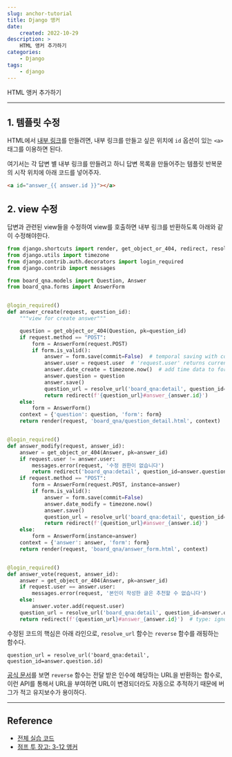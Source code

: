 ```yaml
---
slug: anchor-tutorial
title: Django 앵커
date:
    created: 2022-10-29
description: >
    HTML 앵커 추가하기
categories:
    - Django
tags:
    - django
---
```


HTML 앵커 추가하기  

<!-- more -->

---

## 1. 템플릿 수정

HTML에서 [내부 링크](https://developer.mozilla.org/en-US/docs/Web/HTML/Element/a#linking_to_an_element_on_the_same_page)를 만들려면, 내부 링크를 만들고 싶은 위치에 `id` 옵션이 있는 `<a>` 태그를 이용하면 된다.  

여기서는 각 답변 별 내부 링크를 만들려고 하니 답변 목록을 만들어주는 템플릿 반복문의 시작 위치에 아래 코드를 넣어주자.  

```html
<a id="answer_{{ answer.id }}"></a>
```

## 2. view 수정

답변과 관련된 view들을 수정하여 view를 호출하면 내부 링크를 반환하도록 아래와 같이 수정해야한다.  

```python title="views.py"
from django.shortcuts import render, get_object_or_404, redirect, resolve_url
from django.utils import timezone
from django.contrib.auth.decorators import login_required
from django.contrib import messages

from board_qna.models import Question, Answer
from board_qna.forms import AnswerForm


@login_required()
def answer_create(request, question_id):
    """view for create answer"""

    question = get_object_or_404(Question, pk=question_id)
    if request.method == "POST":
        form = AnswerForm(request.POST)
        if form.is_valid():
            answer = form.save(commit=False)  # temporal saving with commit=False option
            answer.user = request.user  # 'request.user' returns current login user
            answer.date_create = timezone.now()  # add time data to form
            answer.question = question
            answer.save()
            question_url = resolve_url('board_qna:detail', question_id=question.id)  # type: ignore
            return redirect(f'{question_url}#answer_{answer.id}')
    else:
        form = AnswerForm()
    context = {'question': question, 'form': form}
    return render(request, 'board_qna/question_detail.html', context)


@login_required()
def answer_modify(request, answer_id):
    answer = get_object_or_404(Answer, pk=answer_id)
    if request.user != answer.user:
        messages.error(request, '수정 권한이 없습니다')
        return redirect('board_qna:detail', question_id=answer.question.id)  # type: ignore
    if request.method == "POST":
        form = AnswerForm(request.POST, instance=answer)
        if form.is_valid():
            answer = form.save(commit=False)
            answer.date_modify = timezone.now()
            answer.save()
            question_url = resolve_url('board_qna:detail', question_id=answer.question.id)
            return redirect(f'{question_url}#answer_{answer.id}')
    else:
        form = AnswerForm(instance=answer)
    context = {'answer': answer, 'form': form}
    return render(request, 'board_qna/answer_form.html', context)


@login_required()
def answer_vote(request, answer_id):
    answer = get_object_or_404(Answer, pk=answer_id)
    if request.user == answer.user:
        messages.error(request, '본인이 작성한 글은 추천할 수 없습니다')
    else:
        answer.voter.add(request.user)
    question_url = resolve_url('board_qna:detail', question_id=answer.question.id)  # type: ignore
    return redirect(f'{question_url}#answer_{answer.id}')  # type: ignore
```

수정된 코드의 핵심은 아래 라인으로, `resolve_url` 함수는 `reverse` 함수를 래핑하는 함수다.  

`question_url = resolve_url('board_qna:detail', question_id=answer.question.id)`

[공식 문서](https://docs.djangoproject.com/en/4.1/ref/urlresolvers/#reverse)를 보면 `reverse` 함수는 전달 받은 인수에 해당하는 URL을 반환하는 함수로, 이런 API를 통해서 URL을 부여하면 URL이 변경되더라도 자동으로 추적하기 때문에 버그가 적고 유지보수가 용이하다.  

---
## Reference
- [전체 실습 코드](https://github.com/djccnt15/study_django)
- [점프 투 장고: 3-12 앵커](https://wikidocs.net/71792)
